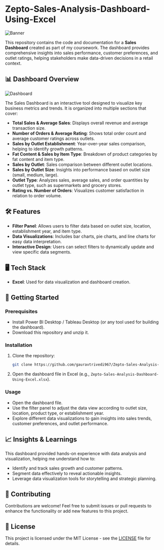 # Zepto-Sales-Analysis-Dashboard-Using-Excel
![Banner](https://github.com/user-attachments/assets/bc6c0a10-c50d-42c1-af93-65426b0fb20c)

This repository contains the code and documentation for a **Sales Dashboard** created as part of my coursework. The dashboard provides comprehensive insights into sales performance, customer preferences, and outlet ratings, helping stakeholders make data-driven decisions in a retail context.

## 📊 Dashboard Overview
![Dashboard](https://github.com/user-attachments/assets/1377a3a7-4cc6-4058-8b40-8ad9294f9896)

The Sales Dashboard is an interactive tool designed to visualize key business metrics and trends. It is organized into multiple sections that cover:

- **Total Sales & Average Sales**: Displays overall revenue and average transaction size.
- **Number of Orders & Average Rating**: Shows total order count and average customer ratings across outlets.
- **Sales by Outlet Establishment**: Year-over-year sales comparison, helping to identify growth patterns.
- **Fat Content & Sales by Item Type**: Breakdown of product categories by fat content and item type.
- **Sales by Outlet**: Sales comparison between different outlet locations.
- **Sales by Outlet Size**: Insights into performance based on outlet size (small, medium, large).
- **Outlet Type**: Analyzes sales, average sales, and order quantities by outlet type, such as supermarkets and grocery stores.
- **Rating vs. Number of Orders**: Visualizes customer satisfaction in relation to order volume.

## 🛠️ Features

- **Filter Panel**: Allows users to filter data based on outlet size, location, establishment year, and item type.
- **Data Visualizations**: Includes bar charts, pie charts, and line charts for easy data interpretation.
- **Interactive Design**: Users can select filters to dynamically update and view specific data segments.

## 🖥️ Tech Stack

- **Excel**: Used for data visualization and dashboard creation.
  
## 🚀 Getting Started

### Prerequisites
- Install Power BI Desktop / Tableau Desktop (or any tool used for building the dashboard).
- Download this repository and unzip it.

### Installation

1. Clone the repository:
   ```bash
   git clone https://github.com/gauravtrivedi967/Zepto-Sales-Analysis-Dashboard-Using-Excel.git
   ```

2. Open the dashboard file in Excel (e.g., `Zepto-Sales-Analysis-Dashboard-Using-Excel.xlsx`).

### Usage

- Open the dashboard file.
- Use the filter panel to adjust the data view according to outlet size, location, product type, or establishment year.
- Explore different data visualizations to gain insights into sales trends, customer preferences, and outlet performance.

## 📈 Insights & Learnings

This dashboard provided hands-on experience with data analysis and visualization, helping me understand how to:

- Identify and track sales growth and customer patterns.
- Segment data effectively to reveal actionable insights.
- Leverage data visualization tools for storytelling and strategic planning.

## 🤝 Contributing

Contributions are welcome! Feel free to submit issues or pull requests to enhance the functionality or add new features to this project.

## 📄 License

This project is licensed under the MIT License - see the [LICENSE](LICENSE) file for details.
